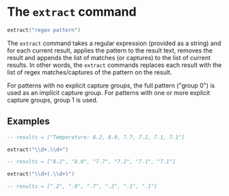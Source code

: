 # The `extract` command

```lua
extract("regex pattern")
```

The `extract` command takes a regular expression (provided as a string) and for each current
result, applies the pattern to the result text, removes the result and appends the list of matches
(or captures) to the list of current results. In other words, the `extract` commands replaces each
result with the list of regex matches/captures of the pattern on the result.

For patterns with no explicit capture groups, the full pattern ("group 0") is used as an implicit
capture group. For patterns with one or more explicit capture groups, group 1 is used. 

## Examples

```lua
-- results = ["Temperature: 8.2, 8.0, 7.7, 7.2, 7.1, 7.1"]

extract("\\d+.\\d+")

-- results = ["8.2", "8.0", "7.7", "7.2", "7.1", "7.1"]

extract("\\d+(.\\d+)")

-- results = [".2", ".0", ".7", ".2", ".1", ".1"]
```
